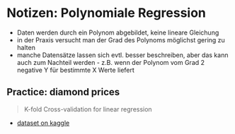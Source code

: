# Notizen: Polynomiale Regression

- Daten werden durch ein Polynom abgebildet, keine lineare Gleichung
- in der Praxis versucht man der Grad des Polynoms möglichst gering zu halten
- manche Datensätze lassen sich evtl. besser beschreiben, aber das kann auch zum Nachteil werden - z.B. wenn der Polynom vom Grad 2 negative Y für bestimmte X Werte liefert

## Practice: diamond prices

> K-fold Cross-validation for linear regression

- [dataset on kaggle](https://www.kaggle.com/datasets/shivam2503/diamonds)
